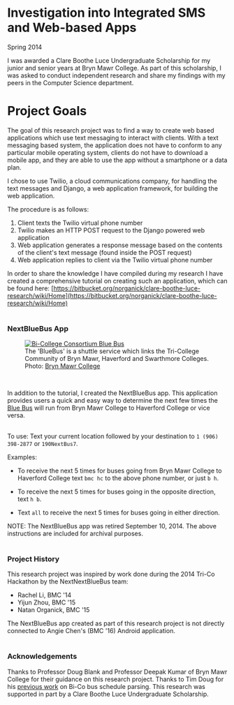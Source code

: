 # Investigation into Integrated SMS and Web-based Apps
Spring 2014

I was awarded a Clare Boothe Luce Undergraduate Scholarship for my junior and senior years at Bryn Mawr College.  As part of this scholarship, I was asked to conduct independent research and share my findings with my peers in the Computer Science department.  

# Project Goals
The goal of this research project was to find a way to create web based applications which use text messaging to interact with clients.  With a text messaging based system, the application does not have to conform to any particular mobile operating system, clients do not have to download a mobile app, and they are able to use the app without a smartphone or a data plan.  

I chose to use Twilio, a cloud communications company, for handling the text messages and Django, a web application framework, for building the web application.  

The procedure is as follows:  

1. Client texts the Twilio virtual phone number  
2. Twilio makes an HTTP POST request to the Django powered web application  
3. Web application generates a response message based on the contents of the client's text message (found inside the POST request)  
4. Web application replies to client via the Twilio virtual phone number  

In order to share the knowledge I have compiled during my research I have created a comprehensive tutorial on creating such an application, which can be found here: [https://bitbucket.org/norganick/clare-boothe-luce-research/wiki/Home](https://bitbucket.org/norganick/clare-boothe-luce-research/wiki/Home)  
<br>  

### NextBlueBus App

<section>
  <figure>
    <a href="https://www.brynmawr.edu/inside/offices-services/transportation/blue-bus-bi-co" title="Bryn Mawr College Blue Bus">
    <img
      src="/img/research/bluebus.jpg"
      alt="Bi-College Consortium Blue Bus"
      title="Bryn Mawr College Blue Bus"
    />
    </a>
    <figcaption>The 'BlueBus' is a shuttle service which links the Tri-College Community of Bryn Mawr, Haverford and Swarthmore Colleges.  Photo: <a href="https://www.brynmawr.edu/transportation" title="Bryn Mawr College Transportation">Bryn Mawr College</a></figcaption>
  </figure>
</section>
<br>

In addition to the tutorial, I created the NextBlueBus app.  This application provides users a quick and easy way to determine the next few times the [Blue Bus](https://www.brynmawr.edu/transportation/blue-bus-bi-co) will run from Bryn Mawr College to Haverford College or vice versa.  
<br>  

To use:
Text your current location followed by your destination to `1 (906) 398-2877` or `190NextBus7`.  

Examples:

- To receive the next 5 times for buses going from Bryn Mawr College to Haverford College text `bmc hc` to the above phone number, or just `b h`.  

- To receive the next 5 times for buses going in the opposite direction, text `h b`.  

- Text `all` to receive the next 5 times for buses going in either direction.

<div class="terminal-alert">
NOTE: The NextBlueBus app was retired September 10, 2014.  The above instructions are included for archival purposes.
</div>
<br>

### Project History
This research project was inspired by work done during the 2014 Tri-Co Hackathon by the NextNextBlueBus team:  

- Rachel Li, BMC '14  
- Yijun Zhou, BMC '15  
- Natan Organick, BMC '15  

The NextBlueBus app created as part of this research project is not directly connected to Angie Chen's (BMC '16) Android application.  
<br>  

### Acknowledgements
Thanks to Professor Doug Blank and Professor Deepak Kumar of Bryn Mawr College for their guidance on this research project.  Thanks to Tim Doug for his [previous work](https://github.com/timdoug/nextbluebus) on Bi-Co bus schedule parsing.  This research was supported in part by a Clare Boothe Luce Undergraduate Scholarship.  
